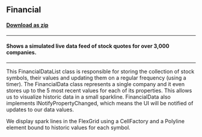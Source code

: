 ## Financial
#### [Download as zip](https://grapecity.github.io/DownGit/#/home?url=https://github.com/GrapeCity/ComponentOne-WPF-Samples/tree/master/NET_4.6.2/C1.WPF.FlexGrid/CS/Financial/Financial)
____
#### Shows a simulated live data feed of stock quotes for over 3,000 companies.
____
This FinancialDataList class is responsible for storing the collection of stock symbols, their values and updating them on a regular frequency (using a timer). The FinancialData class represents a single company and it even stores up to the 5 most recent values for each of its properties. This allows us to visualize historic data in a small sparkline. FinancialData also implements INotifyPropertyChanged, which means the UI will be notified of updates to our data values.

We display spark lines in the FlexGrid using a CellFactory and a Polyline element bound to historic values for each symbol.
